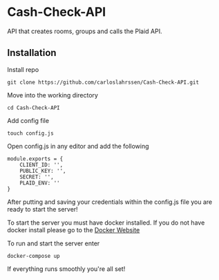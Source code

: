 # Cash-Check-API

API that creates rooms, groups and calls the Plaid API. 

## Installation 

Install repo

`git clone https://github.com/carloslahrssen/Cash-Check-API.git`

Move into the working directory

`cd Cash-Check-API`

Add config file 

`touch config.js`

Open config.js in any editor and add the following

```
module.exports = {
    CLIENT_ID: '',
    PUBLIC_KEY: '',
    SECRET: '',
    PLAID_ENV: ''
}
```
After putting and saving your credentials within the config.js file you are ready to start the server!

To start the server you must have docker installed. If you do not have docker install please go to the [Docker Website]('https://docs.docker.com/install/')

To run and start the server enter 

`docker-compose up`

If everything runs smoothly you're all set!
